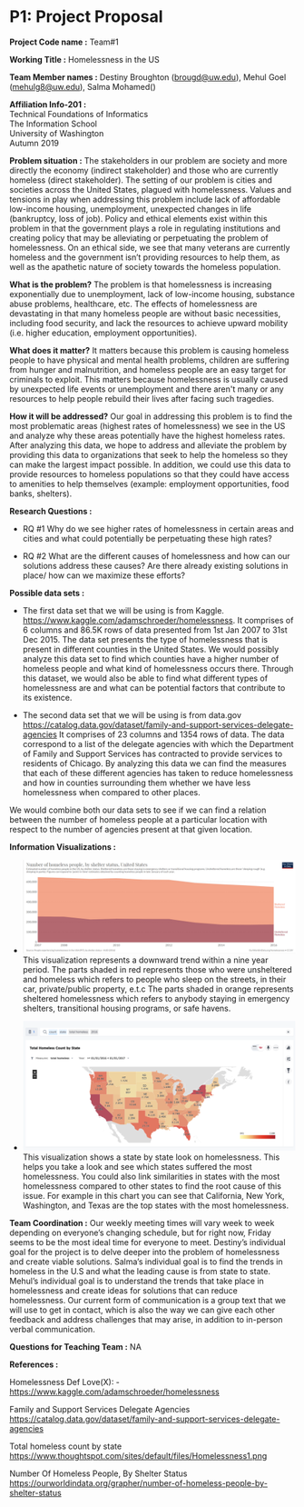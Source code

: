 # P1: Project Proposal

 **Project Code name :** Team#1

 **Working Title :** Homelessness in the US

 **Team Member names :** Destiny Broughton (brougd@uw.edu), Mehul Goel (mehulg8@uw.edu), Salma Mohamed()    

 **Affiliation Info-201 :**     
Technical Foundations of Informatics   
The Information School  
University of Washington  
Autumn 2019

**Problem situation :**
 The stakeholders in our problem are society and more directly the economy (indirect stakeholder) and those who are currently homeless (direct stakeholder). The setting of our problem is cities and societies across the United States, plagued with homelessness. Values and tensions in play when addressing this problem include lack of affordable low-income housing, unemployment, unexpected changes in life (bankruptcy, loss of job). Policy and ethical elements exist within this problem in that the government plays a role in regulating institutions and creating policy that may be alleviating or perpetuating the problem of homelessness. On an ethical side, we see that many veterans are currently homeless and the government isn’t providing resources  to help them, as well as the apathetic nature of society towards the homeless population.

**What is the problem?** The problem is that homelessness is increasing exponentially due to unemployment, lack of low-income housing, substance abuse problems, healthcare, etc. The effects of homelessness are devastating in that many homeless people are without basic necessities, including food security, and lack the resources to achieve upward mobility (i.e. higher education, employment opportunities).

**What does it matter?** It matters because this problem is causing homeless people  to have physical and mental health problems, children are suffering from hunger and malnutrition, and homeless people are an easy target for criminals to exploit. This matters because homelessness is usually caused by unexpected life events or unemployment and there aren't many or any resources to help people rebuild their lives after facing such tragedies.

**How it will be addressed?** Our goal in addressing this problem is to find the most problematic areas (highest rates of homelessness) we see in the US and analyze why these areas potentially have the highest homeless rates. After analyzing this data, we hope to address and alleviate the problem by providing this data to organizations that seek to help the homeless so they can make the largest impact possible. In addition, we could use this data to provide resources to homeless populations so that they could have access to amenities to help themselves (example: employment opportunities, food banks, shelters).

**Research Questions :**
* RQ #1 Why do we see higher rates of homelessness in certain areas and cities and what could potentially be perpetuating these high rates?

* RQ #2 What are the different causes of homelessness and how can our solutions address these causes? Are there already existing solutions in place/ how can we maximize these efforts?

**Possible data sets :**
* The first data set that we will be using is from Kaggle. https://www.kaggle.com/adamschroeder/homelessness.
It comprises of 6 columns and 86.5K rows of data presented from 1st Jan 2007 to 31st Dec 2015. The data set presents the type of homelessness that is present in different counties in the United States. We would possibly analyze this data set to find which counties have a higher number of homeless people and what kind of homelessness occurs there. Through this dataset, we would also be able to find what different types of homelessness are and what can be potential factors that contribute to its existence.

* The second data set that we will be using is from data.gov https://catalog.data.gov/dataset/family-and-support-services-delegate-agencies
It comprises of 23 columns and 1354 rows of data. The data correspond to a list of the delegate agencies with which the Department of Family and Support Services has contracted to provide services to residents of Chicago. By analyzing this data we can find the measures that each of these different agencies has taken to reduce homelessness and how in counties surrounding them whether we have less homelessness when compared to other places.

We would combine both our data sets to see if we can find a relation between the number of homeless people at a particular location with respect to the number of agencies present at that given location.

**Information Visualizations :**
* ![Number of homeless people graph](Images/Number_of_homeless_people_in_USA.PNG)
This visualization represents a downward trend within a nine year period. The parts shaded in red represents those who were unsheltered and homeless which refers to people who sleep on the streets, in their car, private/public property, e.t.c The parts shaded in orange represents sheltered homelessness which refers to anybody staying in emergency shelters, transitional housing programs, or safe havens.


* ![Number of homeless people by state picture](Images/Homelessness_by_state.png)
This visualization shows a state by state look on homelessness. This helps you take a look and see which states suffered the most homelessness. You could also link similarities in states with the most homelessness compared to other states to find the root cause of this issue. For example in this chart you can see that California, New York, Washington, and Texas are the top states with the most homelessness.


**Team Coordination :**
Our weekly meeting times will vary week to week depending on everyone’s changing schedule, but for right now, Friday seems to be the most ideal time for everyone to meet. Destiny’s individual goal for the project is to delve deeper into the problem of homelessness and create viable solutions. Salma’s individual goal is to find the trends in homeless in the U.S and what the leading cause is from state to state. Mehul’s individual goal is to understand the trends that take place in homelessness and create ideas for solutions that can reduce homelessness. Our current form of communication is a group text that we will use to get in contact, which is also the way we can give each other feedback and address challenges that may arise, in addition to in-person verbal communication.

**Questions for Teaching Team :**
NA

**References :**

Homelessness
Def Love(X): - https://www.kaggle.com/adamschroeder/homelessness

Family and Support Services Delegate Agencies
https://catalog.data.gov/dataset/family-and-support-services-delegate-agencies

Total homeless count by state https://www.thoughtspot.com/sites/default/files/Homelessness1.png

Number Of Homeless People, By Shelter Status
https://ourworldindata.org/grapher/number-of-homeless-people-by-shelter-status
